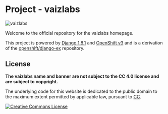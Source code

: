 # Project - vaizlabs 
![vaizlabs](/vaizlabs/apps/home/static/img/title_banner.png )

Welcome to the official repository for the vaizlabs homepage.

This project is powered by [Django 1.8.1](http://www.djangoproject.com) and [OpenShift v3](https://github.com/openshift/origin) and is a derivation of the [openshift/django-ex](https://github.com/openshift/django-ex) repository. 

## License

**The vaizlabs name and banner are not subject to the CC 4.0 license and are subject to copyright.**

The underlying code for this website is dedicated to the public domain to the maximum extent permitted by applicable law, pursuant to [CC](https://creativecommons.org/licenses/by/4.0/legalcode). 

<a rel="license" href="http://creativecommons.org/licenses/by/4.0/"><img alt="Creative Commons License" style="border-width:0" src="https://i.creativecommons.org/l/by/4.0/88x31.png" /></a>
